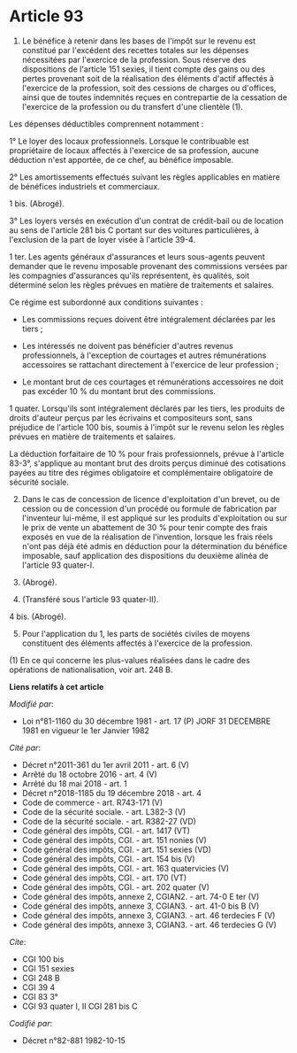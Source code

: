 # Article 93

1. Le bénéfice à retenir dans les bases de l'impôt sur le revenu est constitué par l'excédent des recettes totales sur les
dépenses nécessitées par l'exercice de la profession. Sous réserve des dispositions de l'article 151 sexies, il tient compte
des gains ou des pertes provenant soit de la réalisation des éléments d'actif affectés à l'exercice de la profession, soit
des cessions de charges ou d'offices, ainsi que de toutes indemnités reçues en contrepartie de la cessation de l'exercice de
la profession ou du transfert d'une clientèle (1).

Les dépenses déductibles comprennent notamment :

1° Le loyer des locaux professionnels. Lorsque le contribuable est propriétaire de locaux affectés à l'exercice de sa
profession, aucune déduction n'est apportée, de ce chef, au bénéfice imposable.

2° Les amortissements effectués suivant les règles applicables en matière de bénéfices industriels et commerciaux.

1 bis. (Abrogé).

3° Les loyers versés en exécution d'un contrat de crédit-bail ou de location au sens de l'article 281 bis C portant sur des
voitures particulières, à l'exclusion de la part de loyer visée à l'article 39-4.

1 ter. Les agents généraux d'assurances et leurs sous-agents peuvent demander que le revenu imposable provenant des
commissions versées par les compagnies d'assurances qu'ils représentent, ès qualités, soit déterminé selon les règles prévues
en matière de traitements et salaires.

Ce régime est subordonné aux conditions suivantes :

- Les commissions reçues doivent être intégralement déclarées par les tiers ;

- Les intéressés ne doivent pas bénéficier d'autres revenus professionnels, à l'exception de courtages et autres
rémunérations accessoires se rattachant directement à l'exercice de leur profession ;

- Le montant brut de ces courtages et rémunérations accessoires ne doit pas excéder 10 % du montant brut des commissions.

1 quater. Lorsqu'ils sont intégralement déclarés par les tiers, les produits de droits d'auteur perçus par les écrivains et
compositeurs sont, sans préjudice de l'article 100 bis, soumis à l'impôt sur le revenu selon les règles prévues en matière de
traitements et salaires.

La déduction forfaitaire de 10 % pour frais professionnels, prévue à l'article 83-3°, s'applique au montant brut des droits
perçus diminué des cotisations payées au titre des régimes obligatoire et complémentaire obligatoire de sécurité sociale.

2. Dans le cas de concession de licence d'exploitation d'un brevet, ou de cession ou de concession d'un procédé ou formule de
fabrication par l'inventeur lui-même, il est appliqué sur les produits d'exploitation ou sur le prix de vente un abattement
de 30 % pour tenir compte des frais exposés en vue de la réalisation de l'invention, lorsque les frais réels n'ont pas déjà
été admis en déduction pour la détermination du bénéfice imposable, sauf application des dispositions du deuxième alinéa de
l'article 93 quater-I.

3. (Abrogé).

4. (Transféré sous l'article 93 quater-II).

4 bis. (Abrogé).

5. Pour l'application du 1, les parts de sociétés civiles de moyens constituent des éléments affectés à l'exercice de la
profession.

(1) En ce qui concerne les plus-values réalisées dans le cadre des opérations de nationalisation, voir art. 248 B.

**Liens relatifs à cet article**

_Modifié par_:

  - Loi n°81-1160 du 30 décembre 1981 - art. 17 (P) JORF 31 DECEMBRE 1981 en vigueur le 1er Janvier 1982

_Cité par_:

  - Décret n°2011-361 du 1er avril 2011 - art. 6 (V)
  - Arrêté du 18 octobre 2016 - art. 4 (V)
  - Arrêté du 18 mai 2018 - art. 1
  - Décret n°2018-1185 du 19 décembre 2018 - art. 4
  - Code de commerce - art. R743-171 (V)
  - Code de la sécurité sociale. - art. L382-3 (V)
  - Code de la sécurité sociale. - art. R382-27 (VD)
  - Code général des impôts, CGI. - art. 1417 (VT)
  - Code général des impôts, CGI. - art. 151 nonies (V)
  - Code général des impôts, CGI. - art. 151 sexies (VD)
  - Code général des impôts, CGI. - art. 154 bis (V)
  - Code général des impôts, CGI. - art. 163 quatervicies (V)
  - Code général des impôts, CGI. - art. 170 (VT)
  - Code général des impôts, CGI. - art. 202 quater (V)
  - Code général des impôts, annexe 2, CGIAN2. - art. 74-0 E ter (V)
  - Code général des impôts, annexe 3, CGIAN3. - art. 41-0 bis B (V)
  - Code général des impôts, annexe 3, CGIAN3. - art. 46 terdecies F (V)
  - Code général des impôts, annexe 3, CGIAN3. - art. 46 terdecies G (V)

_Cite_:

  - CGI 100 bis
  - CGI 151 sexies
  - CGI 248 B
  - CGI 39 4
  - CGI 83 3°
  - CGI 93 quater I, II CGI 281 bis C

_Codifié par_:

  - Décret n°82-881 1982-10-15
